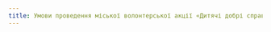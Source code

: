 ```yaml
---
title: Умови проведення міської волонтерської акції «Дитячі добрі справи – рідному місту»
---
```


<pdf src="1.pdf"></pdf>
